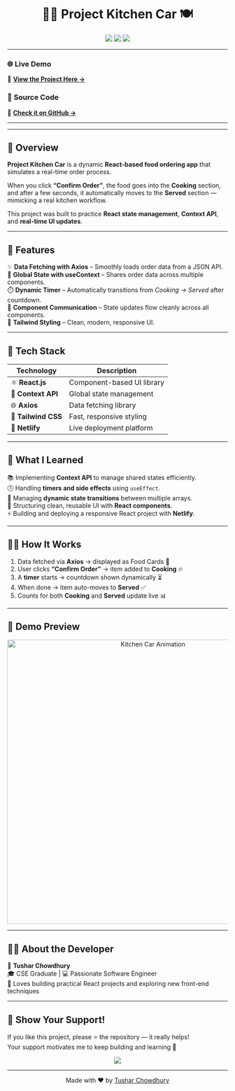 <h1 align="center">🚚✨ Project Kitchen Car 🍽️</h1>

<p align="center">
  <img src="https://img.shields.io/badge/React-v18.0-blue?style=flat-square&logo=react" />
  <img src="https://img.shields.io/badge/ContextAPI-React%20Hooks-orange?style=flat-square" />
  <img src="https://img.shields.io/badge/Deployed%20on-Netlify-success?style=flat-square&logo=netlify" />
</p>

---

### 🌐 **Live Demo**
🎯 **[View the Project Here →](https://projectkitchencar.netlify.app)**  

### 💾 **Source Code**
📂 **[Check it on GitHub →](https://github.com/TusharChow20/projectKitchenCar)**  

---


---

## 🍔 Overview

**Project Kitchen Car** is a dynamic **React-based food ordering app** that simulates a real-time order process.

When you click **“Confirm Order”**, the food goes into the **Cooking** section, and after a few seconds, it automatically moves to the **Served** section — mimicking a real kitchen workflow.

This project was built to practice **React state management**, **Context API**, and **real-time UI updates**.

---

## 🚀 Features

✨ **Data Fetching with Axios** – Smoothly loads order data from a JSON API.  
🧠 **Global State with useContext** – Shares order data across multiple components.  
⏱️ **Dynamic Timer** – Automatically transitions from *Cooking → Served* after countdown.  
🧩 **Component Communication** – State updates flow cleanly across all components.  
💅 **Tailwind Styling** – Clean, modern, responsive UI.  

---

## 🧰 Tech Stack

| Technology | Description |
|-------------|-------------|
| ⚛️ **React.js** | Component-based UI library |
| 🧩 **Context API** | Global state management |
| 🌐 **Axios** | Data fetching library |
| 🎨 **Tailwind CSS** | Fast, responsive styling |
| 🚀 **Netlify** | Live deployment platform |

---

## 🧠 What I Learned

📚 Implementing **Context API** to manage shared states efficiently.  
🕒 Handling **timers and side effects** using `useEffect`.  
🔄 Managing **dynamic state transitions** between multiple arrays.  
🎨 Structuring clean, reusable UI with **React components**.  
⚡ Building and deploying a responsive React project with **Netlify**.  

---

## 🧑‍🍳 How It Works

1. Data fetched via **Axios** → displayed as Food Cards 🍛  
2. User clicks **“Confirm Order”** → item added to **Cooking** 🔥  
3. A **timer** starts → countdown shown dynamically ⏳  
4. When done → item auto-moves to **Served** ✅  
5. Counts for both **Cooking** and **Served** update live 📊  

---

## 📸 Demo Preview


<p align="center">
  <img src="https://media0.giphy.com/media/v1.Y2lkPTc5MGI3NjExeTVodnJra3QxaXdvMGd0bzdtcm9rNXZyNndpNWg1cm55dWxua2UzcSZlcD12MV9pbnRlcm5hbF9naWZfYnlfaWQmY3Q9Zw/z2nw1MVXRJVnXypfO1/giphy.gif" width="650" alt="Kitchen Car Animation"/>
</p>

---

## 🧑‍💼 About the Developer

👋 **Tushar Chowdhury**  
🎓 CSE Graduate | 💻 Passionate Software Engineer  
📍 Loves building practical React projects and exploring new front-end techniques  

---

## 🌟 Show Your Support!

If you like this project, please ⭐ the repository — it really helps!  
Your support motivates me to keep building and learning 🚀  

<p align="center">
  <a href="https://github.com/TusharChow20/projectKitchenCar">
    <img src="https://img.shields.io/github/stars/TusharChow20/projectKitchenCar?style=social" />
  </a>
</p>

---

<p align="center">
  Made with ❤️ by <a href="https://github.com/TusharChow20">Tushar Chowdhury</a>
</p>

